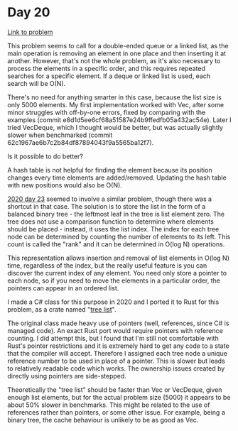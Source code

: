 # Day 20 

[Link to problem](https://adventofcode.com/2022/day/20)

This problem seems to call for a double-ended queue or a linked list,
as the main operation is removing an element in one place and then
inserting it at another. However, that's not the whole problem,
as it's also necessary to process the elements in a specific order,
and this requires repeated searches for a specific element. If a deque or
linked list is used, each search will be O(N).

There's no need for anything smarter in this case, because the list size
is only 5000 elements. My first implementation worked with Vec, after
some minor struggles with off-by-one errors, fixed by comparing with the
examples (commit e8d1d5ee6cf68a51587e24b9ffedfb05a432ac54e).
Later I tried VecDeque, which I thought would be better, but was actually
slightly slower when benchmarked
(commit 62c1967ae6b7c2b84df87894043f9a5565ba12f7).

Is it possible to do better?

A hash table is not helpful for finding the element because its position
changes every time elements are added/removed. Updating the hash table
with new positions would also be O(N).

[2020 day 23](../../2020/23) seemed to involve a similar
problem, though there was a shortcut in that case. The solution is to
store the list in the form of a balanced binary tree - the leftmost leaf
in the tree is list element zero. The tree does not use a comparison function
to determine where elements should be placed - instead, it uses the list index.
The index for each tree node can be determined by counting the number of elements
to its left. This count is called the "rank" and it can be determined in
O(log N) operations.

This representation allows insertion and removal of list elements in O(log N) time,
regardless of the index, but the really useful feature is you can discover the
current index of any element. You need only store a pointer to each node, so if you
need to move the elements in a particular order, the pointers can appear in an ordered
list.

I made a C# class for this purpose in 2020 and I ported it to Rust for this problem,
as a crate named "[tree list](tree_list)".

The original class made heavy use of pointers (well, references, since C# is managed code).
An exact Rust port would require pointers with reference counting. I did attempt this,
but I found that I'm still not comfortable with Rust's pointer restrictions and it
is extremely hard to get any code to a state that the compiler will accept. Therefore
I assigned each tree node a unique reference number to be used in place of a pointer.
This is slower but leads to relatively readable code which works. The ownership issues
created by directly using pointers are side-stepped.

Theoretically the "tree list" should be faster than Vec or VecDeque, given enough
list elements, but for the actual problem size (5000) it appears to be about 50% slower
in benchmarks. This might be related to the use of references rather than pointers, or some
other issue. For example, being a binary tree, the cache behaviour is unlikely to be as good as Vec.



